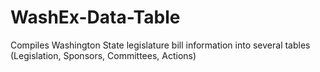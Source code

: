 # WashEx-Data-Table
Compiles Washington State legislature bill information into several tables (Legislation, Sponsors, Committees, Actions)
